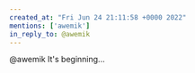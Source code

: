 ```yaml
---
created_at: "Fri Jun 24 21:11:58 +0000 2022"
mentions: ['awemik']
in_reply_to: @awemik
---
```


@awemik It's beginning...
